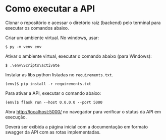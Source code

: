 # Como executar a API

Clonar o repositório e acessar o diretório raiz (backend) pelo terminal para executar os comandos abaixo.

Criar um ambiente virtual. No windows, usar:
```
$ py -m venv env
```
Ativar o ambiente virtual, executar o comando abaixo (para Windows):

```
$ .\env\Scripts\activate
```
Instalar as libs python listadas no `requirements.txt`.
```
(env)$ pip install -r requirements.txt
```

Para ativar a API, executar o comando abaixo:

```
(env)$ flask run --host 0.0.0.0 --port 5000
```
Abra [http://localhost:5000/][def] no navegador para verificar o status da API em execução. 

Deverá ser exibida a página inicial com a documentação em formato swagger da API com as rotas implementadas.


[def]: http://localhost:5000/

